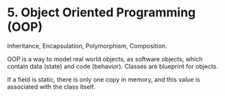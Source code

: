 # 5. Object Oriented Programming (OOP)
Inheritance, Encapsulation, Polymorphism, Composition. 

OOP is a way to model real world objects, as software objects, which contain data (state) and code (behavior). Classes are blueprint for objects. 

If a field is static, there is only one copy in memory, and this value is associated with the class itself. 
































